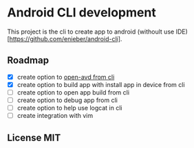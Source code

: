 # Android CLI development

This project is the cli to create app to android (withoult use IDE)[https://github.com/enieber/android-cli].

## Roadmap

- [x] create option to [open-avd from cli](https://github.com/enieber/open-avd)
- [x] create option to build app with install app in device from cli
- [ ] create option to open app build from cli
- [ ] create option to debug app from cli
- [ ] create option to help use logcat in cli
- [ ] create integration with vim

## License MIT

